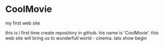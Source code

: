 # CoolMovie
my first web site

this is i first time create repository in github. 
his name is 'CoolMovie'. this web site will bring us to wunderfull world - cinema.
lats show begin
